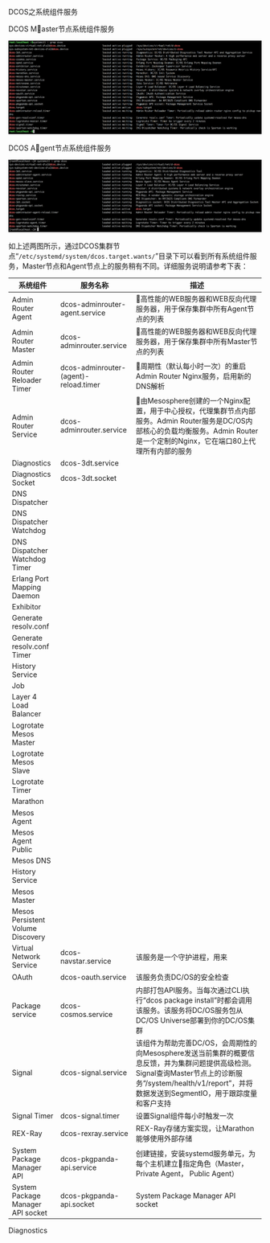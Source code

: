 DCOS之系统组件服务

DCOS Master节点系统组件服务

![](/assets/dcos_system_components.png)

DCOS Agent节点系统组件服务

![](/assets/dcos_system_components_agent.png)

如上述两图所示，通过DCOS集群节点“`/etc/systemd/system/dcos.target.wants/`”目录下可以看到所有系统组件服务，Master节点和Agent节点上的服务稍有不同。详细服务说明请参考下表：

| 系统组件 | 服务名称 | 描述 |
| --- | --- | --- |
| Admin Router Agent | dcos-adminrouter-agent.service | 高性能的WEB服务器和WEB反向代理服务器，用于保存集群中所有Agent节点的列表 |
| Admin Router Master | dcos-adminrouter.service | 高性能的WEB服务器和WEB反向代理服务器，用于保存集群中所有Master节点的列表 |
| Admin Router Reloader Timer | dcos-adminrouter-\(agent\)-reload.timer | 周期性（默认每小时一次）的重启Admin Router Nginx服务，启用新的DNS解析 |
| Admin Router Service | dcos-adminrouter.service | 由Mesosphere创建的一个Nginx配置，用于中心授权，代理集群节点内部服务。Admin Router服务是DC\/OS内部核心的负载均衡服务。Admin Router是一个定制的Nginx，它在端口80上代理所有内部的服务 |
| Diagnostics | dcos-3dt.service |  |
| Diagnostics Socket | dcos-3dt.socket |  |
| DNS Dispatcher |  |  |
| DNS Dispatcher Watchdog |  |  |
| DNS Dispatcher Watchdog Timer |  |  |
| Erlang Port Mapping Daemon |  |  |
| Exhibitor |  |  |
| Generate resolv.conf |  |  |
| Generate resolv.conf Timer |  |  |
| History Service |  |  |
| Job |  |  |
| Layer 4 Load Balancer |  |  |
| Logrotate Mesos Master |  |  |
| Logrotate Mesos Slave |  |  |
| Logrotate Timer |  |  |
| Marathon |  |  |
| Mesos Agent |  |  |
| Mesos Agent Public |  |  |
| Mesos DNS |  |  |
| History Service |  |  |
| Mesos Master |  |  |
| Mesos Persistent Volume Discovery |  |  |
| Virtual Network Service | dcos-navstar.service | 该服务是一个守护进程，用来 |
| OAuth | dcos-oauth.service | 该服务负责DC/OS的安全检查 |
| Package service | dcos-cosmos.service | 内部打包API服务。当每次通过CLI执行“dcos package install”时都会调用该服务。该服务将DC/OS服务包从DC/OS Universe部署到你的DC/OS集群 |
| Signal | dcos-signal.service | 该组件为帮助完善DC/OS，会周期性的向Mesosphere发送当前集群的概要信息反馈，并为集群问题提供高级检测。Signal查询Master节点上的诊断服务“/system/health/v1/report”，并将数据发送到SegmentIO，用于跟踪度量和客户支持 |
| Signal Timer | dcos-signal.timer | 设置Signal组件每小时触发一次 |
| REX-Ray | dcos-rexray.service | REX-Ray存储方案实现，让Marathon能够使用外部存储 |
| System Package Manager API | dcos-pkgpanda-api.service | 创建链接，安装systemd服务单元，为每个主机建立指定角色（Master，Private Agent， Public Agent） |
| System Package Manager API socket | dcos-pkgpanda-api.socket | System Package Manager API socket |

Diagnostics

